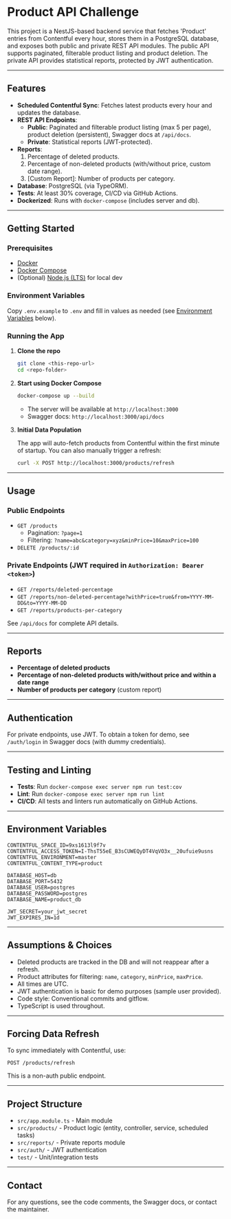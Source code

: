 # Product API Challenge

This project is a NestJS-based backend service that fetches 'Product' entries from Contentful every hour, stores them in a PostgreSQL database, and exposes both public and private REST API modules. The public API supports paginated, filterable product listing and product deletion. The private API provides statistical reports, protected by JWT authentication.

---

## Features

- **Scheduled Contentful Sync**: Fetches latest products every hour and updates the database.
- **REST API Endpoints**:
  - **Public**: Paginated and filterable product listing (max 5 per page), product deletion (persistent), Swagger docs at `/api/docs`.
  - **Private**: Statistical reports (JWT-protected).
- **Reports**:
  1. Percentage of deleted products.
  2. Percentage of non-deleted products (with/without price, custom date range).
  3. [Custom Report]: Number of products per category.
- **Database**: PostgreSQL (via TypeORM).
- **Tests**: At least 30% coverage, CI/CD via GitHub Actions.
- **Dockerized**: Runs with `docker-compose` (includes server and db).

---

## Getting Started

### Prerequisites

- [Docker](https://docs.docker.com/get-docker/)
- [Docker Compose](https://docs.docker.com/compose/)
- (Optional) [Node.js (LTS)](https://nodejs.org/) for local dev

### Environment Variables

Copy `.env.example` to `.env` and fill in values as needed (see [Environment Variables](#environment-variables) below).

### Running the App

1. **Clone the repo**
   ```sh
   git clone <this-repo-url>
   cd <repo-folder>
   ```

2. **Start using Docker Compose**
   ```sh
   docker-compose up --build
   ```

   - The server will be available at `http://localhost:3000`
   - Swagger docs: `http://localhost:3000/api/docs`

3. **Initial Data Population**

   The app will auto-fetch products from Contentful within the first minute of startup. You can also manually trigger a refresh:
   ```sh
   curl -X POST http://localhost:3000/products/refresh
   ```

---

## Usage

### Public Endpoints

- `GET /products`
  - Pagination: `?page=1`
  - Filtering: `?name=abc&category=xyz&minPrice=10&maxPrice=100`
- `DELETE /products/:id`

### Private Endpoints (JWT required in `Authorization: Bearer <token>`)

- `GET /reports/deleted-percentage`
- `GET /reports/non-deleted-percentage?withPrice=true&from=YYYY-MM-DD&to=YYYY-MM-DD`
- `GET /reports/products-per-category`

See `/api/docs` for complete API details.

---

## Reports

- **Percentage of deleted products**
- **Percentage of non-deleted products with/without price and within a date range**
- **Number of products per category** (custom report)

---

## Authentication

For private endpoints, use JWT. To obtain a token for demo, see `/auth/login` in Swagger docs (with dummy credentials).

---

## Testing and Linting

- **Tests**: Run `docker-compose exec server npm run test:cov`
- **Lint**: Run `docker-compose exec server npm run lint`
- **CI/CD**: All tests and linters run automatically on GitHub Actions.

---

## Environment Variables

```
CONTENTFUL_SPACE_ID=9xs1613l9f7v
CONTENTFUL_ACCESS_TOKEN=I-ThsT55eE_B3sCUWEQyDT4VqVO3x__20ufuie9usns
CONTENTFUL_ENVIRONMENT=master
CONTENTFUL_CONTENT_TYPE=product

DATABASE_HOST=db
DATABASE_PORT=5432
DATABASE_USER=postgres
DATABASE_PASSWORD=postgres
DATABASE_NAME=product_db

JWT_SECRET=your_jwt_secret
JWT_EXPIRES_IN=1d
```

---

## Assumptions & Choices

- Deleted products are tracked in the DB and will not reappear after a refresh.
- Product attributes for filtering: `name`, `category`, `minPrice`, `maxPrice`.
- All times are UTC.
- JWT authentication is basic for demo purposes (sample user provided).
- Code style: Conventional commits and gitflow.
- TypeScript is used throughout.

---

## Forcing Data Refresh

To sync immediately with Contentful, use:
```
POST /products/refresh
```
This is a non-auth public endpoint.

---

## Project Structure

- `src/app.module.ts` - Main module
- `src/products/` - Product logic (entity, controller, service, scheduled tasks)
- `src/reports/` - Private reports module
- `src/auth/` - JWT authentication
- `test/` - Unit/integration tests

---

## Contact

For any questions, see the code comments, the Swagger docs, or contact the maintainer.
